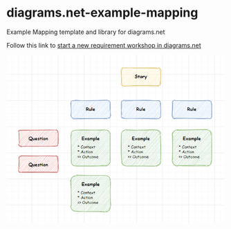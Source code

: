 # diagrams.net-example-mapping
Example Mapping template and library for diagrams.net

Follow this link to <a href="https://app.diagrams.net/?clibs=Uhttps%3A%2F%2Fraw.githubusercontent.com%2Ftryane%2Fdiagrams.net-example-mapping%2Fmaster%2Fexample_mapping_library.xml#Uhttps%3A%2F%2Fraw.githubusercontent.com%2Ftryane%2Fdiagrams.net-example-mapping%2Fmaster%2Fexample_mapping_template.drawio" target="_blank">start a new requirement workshop in diagrams.net</a>

![Example Mapping template in diagrams.net](example_mapping.png)
